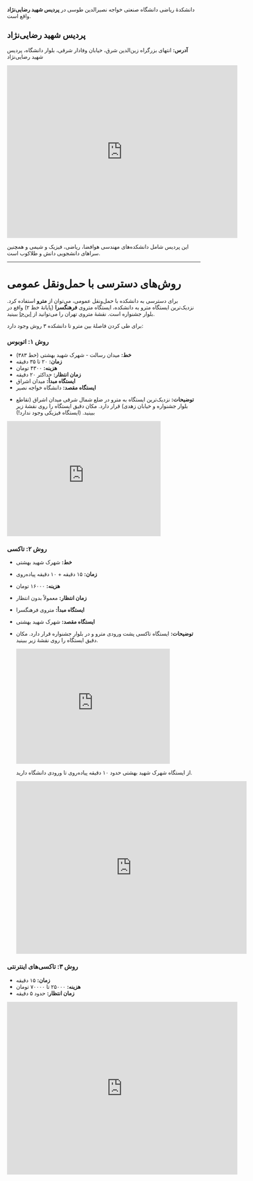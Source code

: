 دانشکدهٔ ریاضی دانشگاه صنعتی خواجه نصیرالدین طوسی در **پردیس شهید رضایی‌نژاد** واقع است. 
## پردیس شهید رضایی‌نژاد
**آدرس:** انتهای بزرگراه زین‌الدین شرق، خیابان وفادار شرقی، بلوار دانشگاه، پردیس شهید رضایی‌نژاد

<iframe src="https://www.google.com/maps/embed?pb=!1m18!1m12!1m3!1d4059.4351701739993!2d51.56346684117977!3d35.74938910653957!2m3!1f0!2f0!3f0!3m2!1i1024!2i768!4f13.1!3m3!1m2!1s0x3f8e1ddb266c4def%3A0xe0aa84ac693b5ccd!2sRezaeinejad%20Campus%20of%20K.%20N.%20Toosi%20University%20of%20Technology!5e0!3m2!1sen!2sfi!4v1727963821929!5m2!1sen!2sfi" width="600" height="450" style="border:0;" allowfullscreen="" loading="lazy" referrerpolicy="no-referrer-when-downgrade"></iframe>

این پردیس شامل دانشکده‌های مهندسی هوافضا، ریاضی، فیزیک و شیمی و همچنین سراهای دانشجویی دانش و طلاکوب است.

---
# روش‌های دسترسی با حمل‌ونقل عمومی
برای دسترسی به دانشکده با حمل‌ونقل عمومی، می‌توان از **مترو** استفاده کرد. نزدیک‌ترین ایستگاه مترو به دانشکده، ایستگاه متروی **فرهنگسرا** (پایانهٔ خط ۲) واقع در بلوار جشنواره است. نقشهٔ متروی تهران را می‌توانید از [این‌جا](./Static/نقشهٔ%20مترو.pdf) ببینید.

برای طی کردن فاصلهٔ بین مترو تا دانشکده ۳ روش وجود دارد:
### روش ۱: اتوبوس
- **خط:** میدان رسالت - شهرک شهید بهشتی (خط ۳۸۳)
- **زمان:** ۲۰ تا ۳۵ دقیقه
- **هزینه:** ۴۳۰۰ تومان
- **زمان انتظار:** حداکثر ۲۰ دقیقه
- **ایستگاه مبدأ:** میدان اشراق
- **ایستگاه مقصد:** دانشگاه خواجه نصیر
+ **توضیحات:** نزدیک‌ترین ایستگاه به مترو در ضلع شمال شرقی میدان اشراق (تقاطع بلوار جشنواره و خیابان زهدی) قرار دارد. مکان دقیق ایستگاه را روی نقشهٔ زیر ببینید. (ایستگاه فیزیکی وجود ندارد!)
<iframe src="https://www.google.com/maps/embed?pb=!1m14!1m12!1m3!1d289.7876785729218!2d51.545649073161904!3d35.732037681850166!2m3!1f0!2f0!3f0!3m2!1i1024!2i768!4f13.1!5e0!3m2!1sen!2sfi!4v1727965435474!5m2!1sen!2sfi" width="400" height="300" style="border:0;" allowfullscreen="" loading="lazy" referrerpolicy="no-referrer-when-downgrade"></iframe>

### روش ۲: تاکسی
- **خط:** شهرک شهید بهشتی
- **زمان:** ۱۵ دقیقه + ۱۰ دقیقه پیاده‌روی
- **هزینه:** ۱۶۰۰۰ تومان
- **زمان انتظار:** معمولاً بدون انتظار
- **ایستگاه مبدأ:** متروی فرهنگسرا
- **ایستگاه مقصد:** شهرک شهید بهشتی
- **توضیحات:** ایستگاه تاکسی پشت ورودی مترو و در بلوار جشنواره قرار دارد. مکان دقیق ایستگاه را روی نقشهٔ زیر ببینید.
	<iframe src="https://www.google.com/maps/embed?pb=!1m14!1m12!1m3!1d837.0122448362147!2d51.54689651078002!3d35.729922583469666!2m3!1f0!2f0!3f0!3m2!1i1024!2i768!4f13.1!5e0!3m2!1sen!2sfi!4v1727965895073!5m2!1sen!2sfi" width="400" height="300" style="border:0;" allowfullscreen="" loading="lazy" referrerpolicy="no-referrer-when-downgrade"></iframe>
	
	از ایستگاه شهرک شهید بهشتی حدود ۱۰ دقیقه پیاده‌روی تا ورودی دانشگاه دارید.
	<iframe src="https://www.google.com/maps/embed?pb=!1m26!1m12!1m3!1d3237.9735272325274!2d51.56515132525374!3d35.75145542611404!2m3!1f0!2f0!3f0!3m2!1i1024!2i768!4f13.1!4m11!3e2!4m5!1s0x3f8e1db176382bf5%3A0x74531ad6f7778880!2z2KfbjNiz2Krar9in2Ycg2KjYp9i6INii2LPZhdin2YYgLSAg2YXYqtix2YjbjCDZgdix2YfZhtqv2LPYsdin!3m2!1d35.7520873!2d51.5700698!4m3!3m2!1d35.7497683!2d51.5653316!5e0!3m2!1sen!2sfi!4v1727966270896!5m2!1sen!2sfi" width="600" height="450" style="border:0;" allowfullscreen="" loading="lazy" referrerpolicy="no-referrer-when-downgrade"></iframe>

### روش ۳:‌ تاکسی‌های اینترنتی
- **زمان:** ۱۵ دقیقه
- **هزینه:** ۲۵۰۰۰ تا ۷۰۰۰۰ تومان
- **زمان انتظار:** حدود ۵ دقیقه
<iframe src="https://www.google.com/maps/embed?pb=!1m26!1m12!1m3!1d25908.638324125906!2d51.543861622842805!3d35.73655167970931!2m3!1f0!2f0!3f0!3m2!1i1024!2i768!4f13.1!4m11!3e0!4m5!1s0x3f8e1d72a935dab3%3A0x3aaf56459b6dfdad!2sTehran%20Province%2C%20Tehran%2C%20District%204%2C%20Farhangsara%20Metro%20Station%2C%20Jashnvareh%20Drive%2C%20Iran!3m2!1d35.7297558!2d51.546800399999995!4m3!3m2!1d35.749721099999995!2d51.5654866!5e0!3m2!1sen!2sfi!4v1727966738277!5m2!1sen!2sfi" width="600" height="450" style="border:0;" allowfullscreen="" loading="lazy" referrerpolicy="no-referrer-when-downgrade"></iframe>
